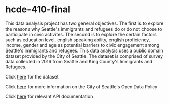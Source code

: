# hcde-410-final

This data analysis project has two general objectives. The first is to explore the reasons why Seattle's immigrants and refugees do or do not choose to participate in civic activites. The second is to explore the certain factors such as education level, english speaking ability, english proficiency, income, gender and age as potential barriers to civic engagement among Seattle's immigrants and refugees. This data analysis uses a public domain dataset provided by the City of Seattle. The dataset is comprised of survey data collected in 2016 from Seattle and King County's Immigrants and Refugees. 

Click [here](https://data.seattle.gov/Community/Seattle-Votes-Survey-Data-from-5-224-immigrant-and/y5cf-gy2p) for the dataset

Click [here](https://www.seattle.gov/documents/Departments/Tech/OpenData/COS_OpenDataPolicy.pdf) for more information on the City of Seattle's Open Data Policy

Click [here](https://data.seattle.gov/resource/y5cf-gy2p.json) for relevant API documentation
